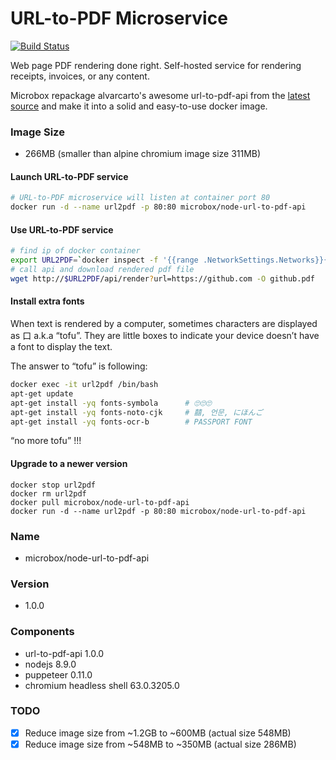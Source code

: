 URL-to-PDF Microservice
======================

[![Build Status](https://travis-ci.org/microbox/node-url-to-pdf-api.svg?branch=master)](https://travis-ci.org/microbox/node-url-to-pdf-api)

Web page PDF rendering done right. Self-hosted service for rendering receipts, invoices, or any content.

Microbox repackage alvarcarto's awesome url-to-pdf-api from the [latest source](https://github.com/alvarcarto/url-to-pdf-api) and make it into a solid and easy-to-use docker image.

### Image Size
- 266MB (smaller than alpine chromium image size 311MB)

#### Launch URL-to-PDF service 

```bash
# URL-to-PDF microservice will listen at container port 80
docker run -d --name url2pdf -p 80:80 microbox/node-url-to-pdf-api
```

#### Use URL-to-PDF service 

```bash
# find ip of docker container
export URL2PDF=`docker inspect -f '{{range .NetworkSettings.Networks}}{{.IPAddress}}{{end}}' url2pdf`
# call api and download rendered pdf file
wget http://$URL2PDF/api/render?url=https://github.com -O github.pdf
```

#### Install extra fonts

When text is rendered by a computer, sometimes characters are displayed as 口 a.k.a “tofu”. They are little boxes to indicate your device doesn’t have a font to display the text.

The answer to “tofu” is following:

```bash
docker exec -it url2pdf /bin/bash
apt-get update
apt-get install -yq fonts-symbola      # 🙄🙄🙄
apt-get install -yq fonts-noto-cjk     # 囍, 언문, にほんご
apt-get install -yq fonts-ocr-b        # PASSPORT FONT
```

“no more tofu” !!!

#### Upgrade to a newer version

```
docker stop url2pdf
docker rm url2pdf
docker pull microbox/node-url-to-pdf-api
docker run -d --name url2pdf -p 80:80 microbox/node-url-to-pdf-api
```

### Name

- microbox/node-url-to-pdf-api

### Version

- 1.0.0

### Components

- url-to-pdf-api 1.0.0
- nodejs 8.9.0
- puppeteer 0.11.0
- chromium headless shell 63.0.3205.0

### TODO
- [x] Reduce image size from ~1.2GB to ~600MB (actual size 548MB)
- [x] Reduce image size from ~548MB to ~350MB (actual size 286MB)
